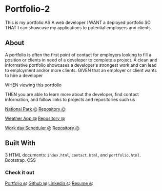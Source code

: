 # Portfolio-2
 This is my portfolio AS A web developer
I WANT a deployed portfolio
SO THAT I can showcase my applications to potential employers and clients

## About 
A portfolio is often the first point of contact for employers looking to fill a position or clients in need of a developer to complete a project. A clean and informative portfolio showcases a developer's strongest work and can lead to employment and/or more clients.
GIVEN that an employer or client wants to hire a developer

WHEN viewing this portfolio

THEN you are able to learn  more about the developer, find contact information, and follow links to projects and repositories
such us 

[National Park @](https://talberg.github.io/Project-1/)
[Repository @](https://github.com/Talberg/Project-1)

[Weather App @](https://nick-code92.github.io/Weather-Dashboard-/)
[Repository @](https://github.com/Nick-code92/Weather-Dashboard-)

[Work day Scheduler @](https://nick-code92.github.io/Work-Day-Scheduler/)
[Repository @](https://github.com/Nick-code92/Work-Day-Scheduler)

## Built With
3 HTML documents: `index.html`, `contact.html`, and `portfolio.html`.
Bootstrap.
CSS 

### Check it out 

[Portfolio @](https://nick-code92.github.io/portfolio-2/)
[Github @](https://github.com/Nick-code92)
[Linkedin @](https://linkedin.com/in/nikddimos-gebregiorgis)
[Resume @](file:///C:/Users/Owner/Downloads/Profile%20(6).pdf)
